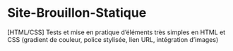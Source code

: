 # Site-Brouillon-Statique
[HTML/CSS] Tests et mise en pratique d’éléments très simples en HTML et CSS (gradient de couleur, police stylisée, lien URL, intégration d’images)
